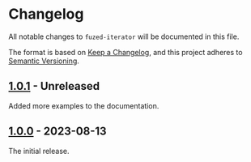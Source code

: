 # Changelog

All notable changes to `fuzed-iterator` will be documented in this file.

The format is based on [Keep a Changelog](https://keepachangelog.com/en/1.1.0/),
and this project adheres to [Semantic Versioning](https://semver.org/spec/v2.0.0.html).

## [1.0.1] - Unreleased

Added more examples to the documentation.

## [1.0.0] - 2023-08-13

The initial release.

[1.0.1]: https://github.com/magicant/fuzed-iterator-rs/releases/tag/v1.0.1
[1.0.0]: https://github.com/magicant/fuzed-iterator-rs/releases/tag/v1.0.0
